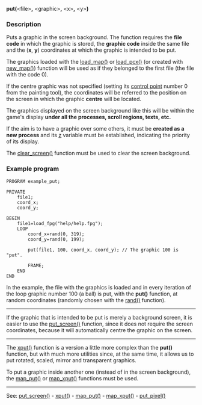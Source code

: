 **put(**&lt;file&gt;**,** &lt;graphic&gt;**,** &lt;x&gt;**,** &lt;y&gt;**)**

### Description

Puts a graphic in the screen background. The function requires the **file code** in which
the graphic is stored, the **graphic code** inside the same file and the (**x**, **y**) coordinates at
which the graphic is intended to be put.

The graphics loaded with the [load_map()](load_map()_forward_slash_load_pcx().md) or [load_pcx()](load_map()_forward_slash_load_pcx().md)
(or created with [new_map()](new_map().md)) function will be used as if they belonged to the first file
(the file with the code 0).

If the centre graphic was not specified (setting its [control point](control_pointsdot.md)
number 0 from the painting tool), the coordinates will be referred to the position on the screen in
which the graphic **centre** will be located.

The graphics displayed on the screen background like this will be within the game's display
**under all the processes, scroll regions, texts, etc.**

If the aim is to have a graphic over some others, it must be **created as a new process** and
its [z](local_z.md) variable must be established, indicating the priority of its display.

The [clear_screen()](clear_screen().md) function must be used to clear the screen background.

### Example program
```
PROGRAM example_put;

PRIVATE
    file1;
    coord_x;
    coord_y;

BEGIN
    file1=load_fpg("help/help.fpg");
    LOOP
        coord_x=rand(0, 319);
        coord_y=rand(0, 199);

        put(file1, 100, coord_x, coord_y); // The graphic 100 is "put".

        FRAME;
    END
END
```


In the example, the file with the graphics is loaded and in every iteration
of the loop graphic number 100 (a ball) is put, with the **put()** function, at random coordinates
(randomly chosen with the [rand()](rand().md) function).

---------------------------------------


If the graphic that is intended to be put is merely a background screen, it is easier to use the
[put_screen()](put_screen().md) function, since it does not require the screen coordinates, because it will
automatically centre the graphic on the screen.

---------------------------------------


The [xput()](xput().md) function is a version a little more complex than the **put()** function, but
with much more utilities since, at the same time, it allows us to put rotated, scaled, mirror
and transparent graphics.

To put a graphic inside another one (instead of in the screen background), the [map_put()](map_put().md)
or [map_xput()](map_xput().md) functions must be used.

---------------------------------------
See: [put_screen()](put_screen().md) - [xput()](xput().md) - [map_put()](map_put().md) - [map_xput()](map_xput().md) - [put_pixel()](put_pixel().md)

